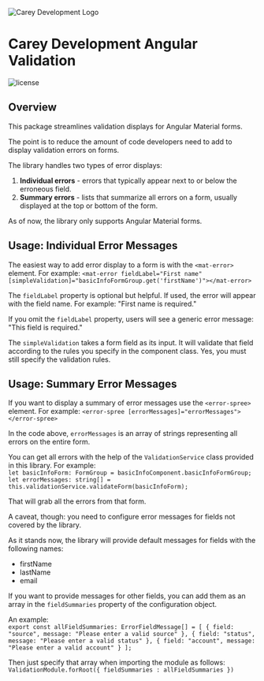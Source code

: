 ![Carey Development Logo](http://careydevelopment.us/img/branding/careydevelopment-logo-sm.png)

# Carey Development Angular Validation 

![license](https://img.shields.io/badge/license-MIT-blue.svg) 

## Overview
This package streamlines validation displays for Angular Material forms.

The point is to reduce the amount of code developers need to add to display validation
errors on forms.

The library handles two types of error displays:
1. **Individual errors** - errors that typically appear next to or below the erroneous field.
2. **Summary errors** - lists that summarize all errors on a form, usually displayed at the top or bottom of the form.

As of now, the library only supports Angular Material forms. 

## Usage: Individual Error Messages
The easiest way to add error display to a form is with the `<mat-error>` element. For example:
`<mat-error fieldLabel="First name" [simpleValidation]="basicInfoFormGroup.get('firstName')"></mat-error>`

The `fieldLabel` property is optional but helpful. If used, the error will appear with the field name.
For example: "First name is required."

If you omit the `fieldLabel` property, users will see a generic error message: "This field is required."

The `simpleValidation` takes a form field as its input. It will validate that field according to the
rules you specify in the component class. Yes, you must still specify the validation rules. 

## Usage: Summary Error Messages
If you want to display a summary of error messages use the `<error-spree>` element. For example:
`<error-spree [errorMessages]="errorMessages"></error-spree>`

In the code above, `errorMessages` is an array of strings representing all errors on the entire form.

You can get all errors with the help of the `ValidationService` class provided in this library. For example:<br/>
`let basicInfoForm: FormGroup = basicInfoComponent.basicInfoFormGroup;`<br/>
`let errorMessages: string[] = this.validationService.validateForm(basicInfoForm);`

That will grab all the errors from that form.

A caveat, though: you need to configure error messages for fields not covered by the library.

As it stands now, the library will provide default messages for fields with the following names:
- firstName
- lastName
- email

If you want to provide messages for other fields, you can add them as an array in the `fieldSummaries`
property of the configuration object.

An example:<br/>
`export const allFieldSummaries: ErrorFieldMessage[] = [
  {
    field: "source",
    message: "Please enter a valid source"
  },
  {
    field: "status",
    message: "Please enter a valid status"
  },
  {
    field: "account",
    message: "Please enter a valid account"
  }
];`

Then just specify that array when importing the module as follows:<br/>
`ValidationModule.forRoot({ fieldSummaries : allFieldSummaries })`

